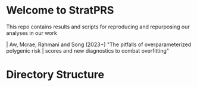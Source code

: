 # Welcome to StratPRS

This repo contains results and scripts for reproducing and repurposing our analyses in our work

| Aw, Mcrae, Rahmani and Song (2023+) "The pitfalls of overparameterized polygenic risk   | scores and new diagnostics to combat overfitting"

# Directory Structure